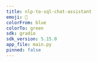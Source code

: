 ```yaml
---
title: nlp-to-sql-chat-assistant
emoji: 🚀
colorFrom: blue
colorTo: green
sdk: gradio
sdk_version: 5.15.0
app_file: main.py
pinned: false
---
```

